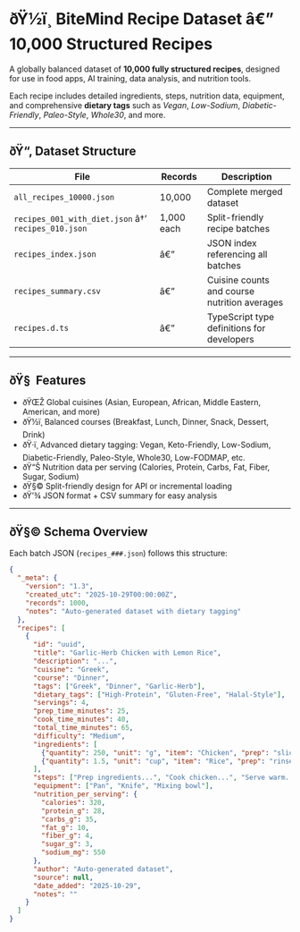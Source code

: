 ﻿# ðŸ½ï¸ BiteMind Recipe Dataset â€” 10,000 Structured Recipes

A globally balanced dataset of **10,000 fully structured recipes**, designed for use in food apps, AI training, data analysis, and nutrition tools.

Each recipe includes detailed ingredients, steps, nutrition data, equipment, and comprehensive **dietary tags** such as *Vegan*, *Low-Sodium*, *Diabetic-Friendly*, *Paleo-Style*, *Whole30*, and more.

---

## ðŸ“‚ Dataset Structure

| File | Records | Description |
|------|----------|-------------|
| `all_recipes_10000.json` | 10,000 | Complete merged dataset |
| `recipes_001_with_diet.json` â†’ `recipes_010.json` | 1,000 each | Split-friendly recipe batches |
| `recipes_index.json` | â€” | JSON index referencing all batches |
| `recipes_summary.csv` | â€” | Cuisine counts and course nutrition averages |
| `recipes.d.ts` | â€” | TypeScript type definitions for developers |

---

## ðŸ§  Features

- ðŸŒŽ Global cuisines (Asian, European, African, Middle Eastern, American, and more)  
- ðŸ½ï¸ Balanced courses (Breakfast, Lunch, Dinner, Snack, Dessert, Drink)  
- ðŸ·ï¸ Advanced dietary tagging: Vegan, Keto-Friendly, Low-Sodium, Diabetic-Friendly, Paleo-Style, Whole30, Low-FODMAP, etc.  
- ðŸ“Š Nutrition data per serving (Calories, Protein, Carbs, Fat, Fiber, Sugar, Sodium)  
- ðŸ§© Split-friendly design for API or incremental loading  
- ðŸ’¾ JSON format + CSV summary for easy analysis  

---

## ðŸ§© Schema Overview

Each batch JSON (`recipes_###.json`) follows this structure:

```json
{
  "_meta": {
    "version": "1.3",
    "created_utc": "2025-10-29T00:00:00Z",
    "records": 1000,
    "notes": "Auto-generated dataset with dietary tagging"
  },
  "recipes": [
    {
      "id": "uuid",
      "title": "Garlic-Herb Chicken with Lemon Rice",
      "description": "...",
      "cuisine": "Greek",
      "course": "Dinner",
      "tags": ["Greek", "Dinner", "Garlic-Herb"],
      "dietary_tags": ["High-Protein", "Gluten-Free", "Halal-Style"],
      "servings": 4,
      "prep_time_minutes": 25,
      "cook_time_minutes": 40,
      "total_time_minutes": 65,
      "difficulty": "Medium",
      "ingredients": [
        {"quantity": 250, "unit": "g", "item": "Chicken", "prep": "sliced"},
        {"quantity": 1.5, "unit": "cup", "item": "Rice", "prep": "rinsed"}
      ],
      "steps": ["Prep ingredients...", "Cook chicken...", "Serve warm..."],
      "equipment": ["Pan", "Knife", "Mixing bowl"],
      "nutrition_per_serving": {
        "calories": 320,
        "protein_g": 28,
        "carbs_g": 35,
        "fat_g": 10,
        "fiber_g": 4,
        "sugar_g": 3,
        "sodium_mg": 550
      },
      "author": "Auto-generated dataset",
      "source": null,
      "date_added": "2025-10-29",
      "notes": ""
    }
  ]
}

